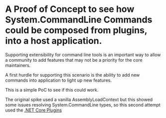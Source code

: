 # A Proof of Concept to see how System.CommandLine Commands could be composed from plugins, into a host application.

Supporting extensibility for command line tools is an important way to allow a community to add features that may not be a priority for the core maintainers.

A first hurdle for supporting this scenario is the ability to add new commands into application to light up new features.

This is a simple PoC to see if this could work. 

The original spike used a vanilla AssemblyLoadContext but this showed some issues resolving System.CommandLine types, so this second attempt used the [.NET Core Plugins](https://github.com/natemcmaster/DotNetCorePlugins)